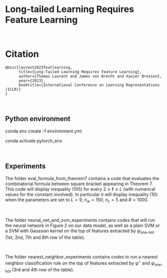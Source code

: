 # Long-tailed Learning Requires Feature Learning

<br>


# Citation

```
@misc{laurent2023featlearning,
      title={Long-Tailed Learning Requires Feature Learning}, 
      author={Thomas Laurent and James von Brecht and Xavier Bresson},
      year={2023},
      booktitle={International Conference on Learning Representations (ICLR)}
}
```


<br>

## Python environment

conda env create -f environment.yml

conda activate pytorch_env

<br>

## Experiments

The folder eval_formula_from_theorem7 contains a code that evaluates the combinatorial formula between square bracket appearing in Theorem 7. This code will display inequality (105) for every $2 \leq \ell \leq L$ (with numerical values for the constant involved). In particular it will display inequality (10) when the parameters are set to $L=9,$ $n_w=150,$ $n_c=5$ and $R=1000$.

<br>

The folder neural_net_and_svm_experiments contains codes that will run the neural network in Figure 2 on our data model, as well as a plain SVM or a SVM with Gaussian kernel on the top of features extracted by $\psi_\textrm{one-hot}$ (1st, 2nd, 7th and 8th row of the table).

<br>

The folder nearest_neighbor_experiments contains codes to run a nearest neighbor classification rule on the top of features extracted by $\psi^\star$ and $\psi_\textrm{one-hot}$ (3rd and 4th row of the table).

<br>

